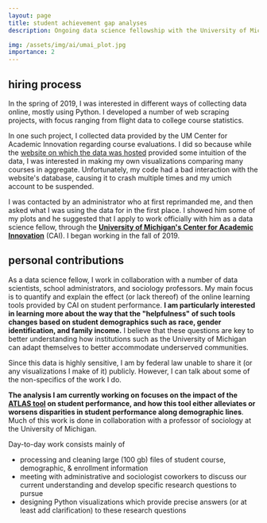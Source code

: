```yaml
---
layout: page
title: student achievement gap analyses
description: Ongoing data science fellowship with the University of Michigan Center for Academic Innovation

img: /assets/img/ai/umai_plot.jpg
importance: 2
---
```


## hiring process

In the spring of 2019, I was interested in different ways of collecting data online, mostly using Python. I developed a number of web scraping projects, with focus ranging from flight data to college course statistics.

In one such project, I collected data provided by the UM Center for Academic Innovation regarding course evaluations. I did so because while the [website on which the data was hosted](https://atlas.ai.umich.edu/) provided some intuition of the data, I was interested in making my own visualizations comparing many courses in aggregate. Unfortunately, my code had a bad interaction with the website's database, causing it to crash multiple times and my umich account to be suspended.

I was contacted by an administrator who at first reprimanded me, and then asked what I was using the data for in the first place. I showed him some of my plots and he suggested that I apply to work officially with him as a data science fellow, through the [**University of Michigan's Center for Academic Innovation**](https://ai.umich.edu/) (CAI). I began working in the fall of 2019.

## personal contributions

As a data science fellow, I work in collaboration with a number of data scientists, school administrators, and sociology professors. My main focus is to quantify and explain the effect (or lack thereof) of the online learning tools provided by CAI on student performance. **I am particularly interested in learning more about the way that the "helpfulness" of such tools changes based on student demographics such as race, gender identification, and family income.** I believe that these questions are key to better understanding how institutions such as the University of Michigan can adapt themselves to better accommodate underserved communities.

Since this data is highly sensitive, I am by federal law unable to share it (or any visualizations I make of it) publicly. However, I can talk about some of the non-specifics of the work I do.

**The analysis I am currently working on focuses on the impact of the [ATLAS tool](https://atlas.ai.umich.edu/) on student performance, and how this tool either alleviates or worsens disparities in student performance along demographic lines**. Much of this work is done in collaboration with a professor of sociology at the University of Michigan.

Day-to-day work consists mainly of

* processing and cleaning large (100 gb) files of student course, demographic, & enrollment information
* meeting with administrative and sociologist coworkers to discuss our current understanding and develop specific research questions to pursue
* designing Python visualizations which provide precise answers (or at least add clarification) to these research questions

<!-- 
Every project has a beautiful feature showcase page.
It's easy to include images in a flexible 3-column grid format.
Make your photos 1/3, 2/3, or full width.

To give your project a background in the portfolio page, just add the img tag to the front matter like so:

    ---
    layout: page
    title: project
    description: a project with a background image
    img: /assets/img/12.jpg
    ---

<div class="row">
    <div class="col-sm mt-3 mt-md-0">
        <img class="img-fluid rounded z-depth-1" src="{{ '/assets/img/1.jpg' | relative_url }}" alt="" title="example image"/>
    </div>
    <div class="col-sm mt-3 mt-md-0">
        <img class="img-fluid rounded z-depth-1" src="{{ '/assets/img/3.jpg' | relative_url }}" alt="" title="example image"/>
    </div>
    <div class="col-sm mt-3 mt-md-0">
        <img class="img-fluid rounded z-depth-1" src="{{ '/assets/img/5.jpg' | relative_url }}" alt="" title="example image"/>
    </div>
</div>
<div class="caption">
    Caption photos easily. On the left, a road goes through a tunnel. Middle, leaves artistically fall in a hipster photoshoot. Right, in another hipster photoshoot, a lumberjack grasps a handful of pine needles.
</div>
<div class="row">
    <div class="col-sm mt-3 mt-md-0">
        <img class="img-fluid rounded z-depth-1" src="{{ '/assets/img/5.jpg' | relative_url }}" alt="" title="example image"/>
    </div>
</div>
<div class="caption">
    This image can also have a caption. It's like magic.
</div>

You can also put regular text between your rows of images.
Say you wanted to write a little bit about your project before you posted the rest of the images.
You describe how you toiled, sweated, *bled* for your project, and then... you reveal it's glory in the next row of images.


<div class="row justify-content-sm-center">
    <div class="col-sm-8 mt-3 mt-md-0">
        <img class="img-fluid rounded z-depth-1" src="{{ '/assets/img/6.jpg' | relative_url }}" alt="" title="example image"/>
    </div>
    <div class="col-sm-4 mt-3 mt-md-0">
        <img class="img-fluid rounded z-depth-1" src="{{ '/assets/img/11.jpg' | relative_url }}" alt="" title="example image"/>
    </div>
</div>
<div class="caption">
    You can also have artistically styled 2/3 + 1/3 images, like these.
</div>


The code is simple.
Just wrap your images with `<div class="col-sm">` and place them inside `<div class="row">` (read more about the <a href="https://getbootstrap.com/docs/4.4/layout/grid/" target="_blank">Bootstrap Grid</a> system).
To make images responsive, add `img-fluid` class to each; for rounded corners and shadows use `rounded` and `z-depth-1` classes.
Here's the code for the last row of images above:

```html
<div class="row justify-content-sm-center">
    <div class="col-sm-8 mt-3 mt-md-0">
        <img class="img-fluid rounded z-depth-1" src="{{ '/assets/img/6.jpg' | relative_url }}" alt="" title="example image"/>
    </div>
    <div class="col-sm-4 mt-3 mt-md-0">
        <img class="img-fluid rounded z-depth-1" src="{{ '/assets/img/11.jpg' | relative_url }}" alt="" title="example image"/>
    </div>
</div>
``` -->
